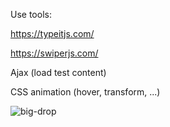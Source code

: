 Use tools:

https://typeitjs.com/ 

https://swiperjs.com/

Ajax (load test content)

CSS animation (hover, transform, ...)

![big-drop](https://user-images.githubusercontent.com/16978473/138596109-1fd77980-0f97-41d0-a55d-6562c24625eb.jpg)
